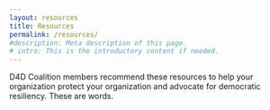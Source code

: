 ```yaml
---
layout: resources
title: Resources
permalink: /resources/
#description: Meta description of this page.
# intro: This is the introductory content if needed.
---
```


D4D Coalition members recommend these resources to help your organization protect your organization and advocate for democratic resiliency. These are words.

